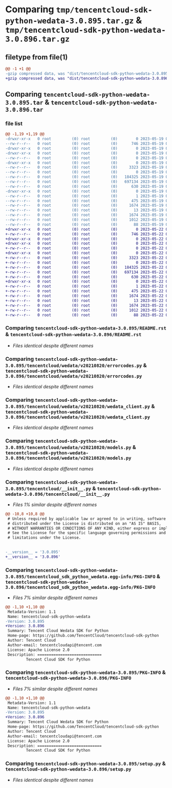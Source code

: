 # Comparing `tmp/tencentcloud-sdk-python-wedata-3.0.895.tar.gz` & `tmp/tencentcloud-sdk-python-wedata-3.0.896.tar.gz`

## filetype from file(1)

```diff
@@ -1 +1 @@
-gzip compressed data, was "dist/tencentcloud-sdk-python-wedata-3.0.895.tar", last modified: Fri May 19 03:05:57 2023, max compression
+gzip compressed data, was "dist/tencentcloud-sdk-python-wedata-3.0.896.tar", last modified: Mon May 22 00:37:51 2023, max compression
```

## Comparing `tencentcloud-sdk-python-wedata-3.0.895.tar` & `tencentcloud-sdk-python-wedata-3.0.896.tar`

### file list

```diff
@@ -1,19 +1,19 @@
-drwxr-xr-x   0 root         (0) root         (0)        0 2023-05-19 03:05:57.000000 tencentcloud-sdk-python-wedata-3.0.895/
--rw-r--r--   0 root         (0) root         (0)      746 2023-05-19 03:05:57.000000 tencentcloud-sdk-python-wedata-3.0.895/README.rst
-drwxr-xr-x   0 root         (0) root         (0)        0 2023-05-19 03:05:57.000000 tencentcloud-sdk-python-wedata-3.0.895/tencentcloud/
-drwxr-xr-x   0 root         (0) root         (0)        0 2023-05-19 03:05:57.000000 tencentcloud-sdk-python-wedata-3.0.895/tencentcloud/wedata/
--rw-r--r--   0 root         (0) root         (0)        0 2023-05-19 03:05:57.000000 tencentcloud-sdk-python-wedata-3.0.895/tencentcloud/wedata/__init__.py
-drwxr-xr-x   0 root         (0) root         (0)        0 2023-05-19 03:05:57.000000 tencentcloud-sdk-python-wedata-3.0.895/tencentcloud/wedata/v20210820/
--rw-r--r--   0 root         (0) root         (0)     3323 2023-05-19 03:05:57.000000 tencentcloud-sdk-python-wedata-3.0.895/tencentcloud/wedata/v20210820/errorcodes.py
--rw-r--r--   0 root         (0) root         (0)        0 2023-05-19 03:05:57.000000 tencentcloud-sdk-python-wedata-3.0.895/tencentcloud/wedata/v20210820/__init__.py
--rw-r--r--   0 root         (0) root         (0)   184325 2023-05-19 03:05:57.000000 tencentcloud-sdk-python-wedata-3.0.895/tencentcloud/wedata/v20210820/wedata_client.py
--rw-r--r--   0 root         (0) root         (0)   697134 2023-05-19 03:05:57.000000 tencentcloud-sdk-python-wedata-3.0.895/tencentcloud/wedata/v20210820/models.py
--rw-r--r--   0 root         (0) root         (0)      630 2023-05-19 03:05:57.000000 tencentcloud-sdk-python-wedata-3.0.895/tencentcloud/__init__.py
-drwxr-xr-x   0 root         (0) root         (0)        0 2023-05-19 03:05:57.000000 tencentcloud-sdk-python-wedata-3.0.895/tencentcloud_sdk_python_wedata.egg-info/
--rw-r--r--   0 root         (0) root         (0)        1 2023-05-19 03:05:57.000000 tencentcloud-sdk-python-wedata-3.0.895/tencentcloud_sdk_python_wedata.egg-info/dependency_links.txt
--rw-r--r--   0 root         (0) root         (0)      475 2023-05-19 03:05:57.000000 tencentcloud-sdk-python-wedata-3.0.895/tencentcloud_sdk_python_wedata.egg-info/SOURCES.txt
--rw-r--r--   0 root         (0) root         (0)     1674 2023-05-19 03:05:57.000000 tencentcloud-sdk-python-wedata-3.0.895/tencentcloud_sdk_python_wedata.egg-info/PKG-INFO
--rw-r--r--   0 root         (0) root         (0)       13 2023-05-19 03:05:57.000000 tencentcloud-sdk-python-wedata-3.0.895/tencentcloud_sdk_python_wedata.egg-info/top_level.txt
--rw-r--r--   0 root         (0) root         (0)     1674 2023-05-19 03:05:57.000000 tencentcloud-sdk-python-wedata-3.0.895/PKG-INFO
--rw-r--r--   0 root         (0) root         (0)     1012 2023-05-19 03:05:57.000000 tencentcloud-sdk-python-wedata-3.0.895/setup.py
--rw-r--r--   0 root         (0) root         (0)       88 2023-05-19 03:05:57.000000 tencentcloud-sdk-python-wedata-3.0.895/setup.cfg
+drwxr-xr-x   0 root         (0) root         (0)        0 2023-05-22 00:37:51.000000 tencentcloud-sdk-python-wedata-3.0.896/
+-rw-r--r--   0 root         (0) root         (0)      746 2023-05-22 00:37:51.000000 tencentcloud-sdk-python-wedata-3.0.896/README.rst
+drwxr-xr-x   0 root         (0) root         (0)        0 2023-05-22 00:37:51.000000 tencentcloud-sdk-python-wedata-3.0.896/tencentcloud/
+drwxr-xr-x   0 root         (0) root         (0)        0 2023-05-22 00:37:51.000000 tencentcloud-sdk-python-wedata-3.0.896/tencentcloud/wedata/
+-rw-r--r--   0 root         (0) root         (0)        0 2023-05-22 00:37:51.000000 tencentcloud-sdk-python-wedata-3.0.896/tencentcloud/wedata/__init__.py
+drwxr-xr-x   0 root         (0) root         (0)        0 2023-05-22 00:37:51.000000 tencentcloud-sdk-python-wedata-3.0.896/tencentcloud/wedata/v20210820/
+-rw-r--r--   0 root         (0) root         (0)     3323 2023-05-22 00:37:51.000000 tencentcloud-sdk-python-wedata-3.0.896/tencentcloud/wedata/v20210820/errorcodes.py
+-rw-r--r--   0 root         (0) root         (0)        0 2023-05-22 00:37:51.000000 tencentcloud-sdk-python-wedata-3.0.896/tencentcloud/wedata/v20210820/__init__.py
+-rw-r--r--   0 root         (0) root         (0)   184325 2023-05-22 00:37:51.000000 tencentcloud-sdk-python-wedata-3.0.896/tencentcloud/wedata/v20210820/wedata_client.py
+-rw-r--r--   0 root         (0) root         (0)   697134 2023-05-22 00:37:51.000000 tencentcloud-sdk-python-wedata-3.0.896/tencentcloud/wedata/v20210820/models.py
+-rw-r--r--   0 root         (0) root         (0)      630 2023-05-22 00:37:51.000000 tencentcloud-sdk-python-wedata-3.0.896/tencentcloud/__init__.py
+drwxr-xr-x   0 root         (0) root         (0)        0 2023-05-22 00:37:51.000000 tencentcloud-sdk-python-wedata-3.0.896/tencentcloud_sdk_python_wedata.egg-info/
+-rw-r--r--   0 root         (0) root         (0)        1 2023-05-22 00:37:51.000000 tencentcloud-sdk-python-wedata-3.0.896/tencentcloud_sdk_python_wedata.egg-info/dependency_links.txt
+-rw-r--r--   0 root         (0) root         (0)      475 2023-05-22 00:37:51.000000 tencentcloud-sdk-python-wedata-3.0.896/tencentcloud_sdk_python_wedata.egg-info/SOURCES.txt
+-rw-r--r--   0 root         (0) root         (0)     1674 2023-05-22 00:37:51.000000 tencentcloud-sdk-python-wedata-3.0.896/tencentcloud_sdk_python_wedata.egg-info/PKG-INFO
+-rw-r--r--   0 root         (0) root         (0)       13 2023-05-22 00:37:51.000000 tencentcloud-sdk-python-wedata-3.0.896/tencentcloud_sdk_python_wedata.egg-info/top_level.txt
+-rw-r--r--   0 root         (0) root         (0)     1674 2023-05-22 00:37:51.000000 tencentcloud-sdk-python-wedata-3.0.896/PKG-INFO
+-rw-r--r--   0 root         (0) root         (0)     1012 2023-05-22 00:37:51.000000 tencentcloud-sdk-python-wedata-3.0.896/setup.py
+-rw-r--r--   0 root         (0) root         (0)       88 2023-05-22 00:37:51.000000 tencentcloud-sdk-python-wedata-3.0.896/setup.cfg
```

### Comparing `tencentcloud-sdk-python-wedata-3.0.895/README.rst` & `tencentcloud-sdk-python-wedata-3.0.896/README.rst`

 * *Files identical despite different names*

### Comparing `tencentcloud-sdk-python-wedata-3.0.895/tencentcloud/wedata/v20210820/errorcodes.py` & `tencentcloud-sdk-python-wedata-3.0.896/tencentcloud/wedata/v20210820/errorcodes.py`

 * *Files identical despite different names*

### Comparing `tencentcloud-sdk-python-wedata-3.0.895/tencentcloud/wedata/v20210820/wedata_client.py` & `tencentcloud-sdk-python-wedata-3.0.896/tencentcloud/wedata/v20210820/wedata_client.py`

 * *Files identical despite different names*

### Comparing `tencentcloud-sdk-python-wedata-3.0.895/tencentcloud/wedata/v20210820/models.py` & `tencentcloud-sdk-python-wedata-3.0.896/tencentcloud/wedata/v20210820/models.py`

 * *Files identical despite different names*

### Comparing `tencentcloud-sdk-python-wedata-3.0.895/tencentcloud/__init__.py` & `tencentcloud-sdk-python-wedata-3.0.896/tencentcloud/__init__.py`

 * *Files 1% similar despite different names*

```diff
@@ -10,8 +10,8 @@
 # Unless required by applicable law or agreed to in writing, software
 # distributed under the License is distributed on an "AS IS" BASIS,
 # WITHOUT WARRANTIES OR CONDITIONS OF ANY KIND, either express or implied.
 # See the License for the specific language governing permissions and
 # limitations under the License.
 
 
-__version__ = '3.0.895'
+__version__ = '3.0.896'
```

### Comparing `tencentcloud-sdk-python-wedata-3.0.895/tencentcloud_sdk_python_wedata.egg-info/PKG-INFO` & `tencentcloud-sdk-python-wedata-3.0.896/tencentcloud_sdk_python_wedata.egg-info/PKG-INFO`

 * *Files 7% similar despite different names*

```diff
@@ -1,10 +1,10 @@
 Metadata-Version: 1.1
 Name: tencentcloud-sdk-python-wedata
-Version: 3.0.895
+Version: 3.0.896
 Summary: Tencent Cloud Wedata SDK for Python
 Home-page: https://github.com/TencentCloud/tencentcloud-sdk-python
 Author: Tencent Cloud
 Author-email: tencentcloudapi@tencent.com
 License: Apache License 2.0
 Description: ============================
         Tencent Cloud SDK for Python
```

### Comparing `tencentcloud-sdk-python-wedata-3.0.895/PKG-INFO` & `tencentcloud-sdk-python-wedata-3.0.896/PKG-INFO`

 * *Files 7% similar despite different names*

```diff
@@ -1,10 +1,10 @@
 Metadata-Version: 1.1
 Name: tencentcloud-sdk-python-wedata
-Version: 3.0.895
+Version: 3.0.896
 Summary: Tencent Cloud Wedata SDK for Python
 Home-page: https://github.com/TencentCloud/tencentcloud-sdk-python
 Author: Tencent Cloud
 Author-email: tencentcloudapi@tencent.com
 License: Apache License 2.0
 Description: ============================
         Tencent Cloud SDK for Python
```

### Comparing `tencentcloud-sdk-python-wedata-3.0.895/setup.py` & `tencentcloud-sdk-python-wedata-3.0.896/setup.py`

 * *Files identical despite different names*

